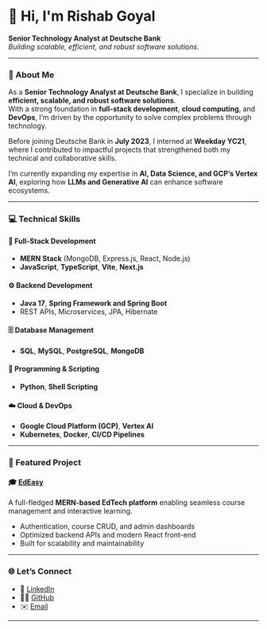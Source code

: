 # 👋 Hi, I'm Rishab Goyal

**Senior Technology Analyst at Deutsche Bank**  
*Building scalable, efficient, and robust software solutions.*

---

### 🧭 About Me

As a **Senior Technology Analyst at Deutsche Bank**, I specialize in building **efficient, scalable, and robust software solutions**.  
With a strong foundation in **full-stack development**, **cloud computing**, and **DevOps**, I’m driven by the opportunity to solve complex problems through technology.

Before joining Deutsche Bank in **July 2023**, I interned at **Weekday YC21**, where I contributed to impactful projects that strengthened both my technical and collaborative skills.

I’m currently expanding my expertise in **AI, Data Science, and GCP’s Vertex AI**, exploring how **LLMs and Generative AI** can enhance software ecosystems.

---

### 💻 Technical Skills

#### 🧩 Full-Stack Development
- **MERN Stack** (MongoDB, Express.js, React, Node.js)
- **JavaScript**, **TypeScript**, **Vite**, **Next.js**

#### ⚙️ Backend Development
- **Java 17**, **Spring Framework and Spring Boot**
- REST APIs, Microservices, JPA, Hibernate

#### 🗄️ Database Management
- **SQL**, **MySQL**, **PostgreSQL**, **MongoDB**

#### 🐍 Programming & Scripting
- **Python**, **Shell Scripting**

#### ☁️ Cloud & DevOps
- **Google Cloud Platform (GCP)**, **Vertex AI**
- **Kubernetes**, **Docker**, **CI/CD Pipelines**

---

### 🚀 Featured Project

#### 🎓 [EdEasy](https://github.com/Rishab310/EdEasy)
A full-fledged **MERN-based EdTech platform** enabling seamless course management and interactive learning.

- Authentication, course CRUD, and admin dashboards  
- Optimized backend APIs and modern React front-end  
- Built for scalability and maintainability  

---

### 🌐 Let’s Connect

- 💼 [LinkedIn](https://www.linkedin.com/in/rishabgoyal432/)  
- 🧑‍💻 [GitHub](https://github.com/Rishab310)  
- ✉️ [Email](mailto:rishabgoyal432@gmail.com)

---

